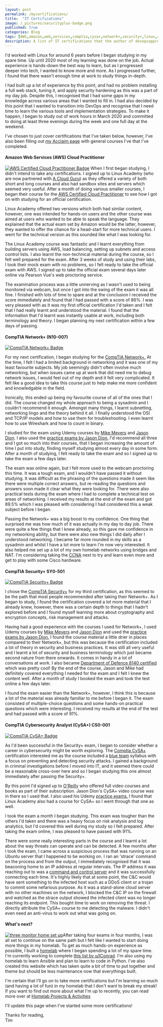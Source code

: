 ```yaml
---
layout: post
permalink: /mycertifications/
title:  "IT Certifications"
image: /_pictures/securityplus-badge.png
published: true
categories: Blog
tags: [AWS,amazon,web,services,comptia,cysa+,network+,security+,linux,acclaim,learning,devops,badge,mike,meyers,jason,dion,academy,acloudguru,study,homelab,revising,IT,qualifications,certifications,cloud,practioner,certified,networking,cyber,cybersecurity,security,networking,osi,layer 3,technical,exams,examinations,qualified,ansible,course,sandbox,pearson,vue]
description: A list of IT certifications that the author of devopsapprentice.com has achieved since 2020 and my experiences with them.
---
```

I'd worked with Linux for around 6 years before I began studying in my spare time. Up until 2020 most of my learning was done on the job. Actual experience is hands-down the best way to learn, but as I progressed deeper into tech, I wanted to know more and more. As I progressed further, I found that there wasn't enough time at work to study things in-depth.

I had built up a lot of experience by this point, and had no problem installing a full web stack, tuning it, and apply security hardening as this was a part of my day job. Despite this, I recognised that I had some gaps in my knowledge across various areas that I wanted to fill in. I had also decided by this point that I wanted to transition into DevOps and recognise that I need time to learn the various tools and implementation strategies. To make it happen, I began to study out of work hours in March 2020 and committed to doing at least three evenings during the week and one full day at the weekend.

I've chosen to just cover certifications that I've taken below, however, I've also been filling out <a href="https://www.youracclaim.com/users/timcraig" target="_blank">my Acclaim page</a> with general courses I've that I've completed.  

<h4>Amazon Web Services (AWS) Cloud Practitioner</h4>

<a href="https://www.youracclaim.com/badges/86647c0e-abbe-4dbc-84b5-50f10cdd6c6d/public_url" target="_blank">
<img src="/_pictures/AWS-CloudPractitioner-2020.png" alt="AWS Certified Cloud Practitioner Badge" class="leftimg" /></a> When I first began studying, I didn't intend to take any certifications. I signed up to Linux Academy (who are now partnered with <a href="https://go.acloud.guru">A Cloud Guru</a>) as they offered a variety of both short and long courses and also had sandbox sites and servers which seemed very useful. After a month of doing various smaller courses, I began their course for the <a href="https://aws.amazon.com/training/course-descriptions/cloud-practitioner-essentials/" target="_blank">AWS Certified Cloud Practitioner</a> to see how I got on with studying for an official certification.

Linux Academy offered two versions which both had similar content, however, one was intended for hands-on users and the other course was aimed at users who wanted to be able to speak the language. They explained that the actual exam set by Amazon would be the latter, however, they wanted to offer the chance for a head-start for more technical users. I went for the technical version as this sounded like what I was looking for.

The Linux Academy course was fantastic and I learnt everything from building servers using AWS, load balancing, setting up subnets and access control lists. I also learnt the non-technical material during the course, so I felt well prepared for the exam. After 3 weeks of study and using their labs, I took their mock exam with no problems, so I felt ready to take the official exam with AWS. I signed up to take the official exam several days later online via Pearson Vue's web proctoring service.

The examination process was a little unnerving as I wasn't used to being monitored via webcam, but once I got into the swing of the exam it was all fine. I finished with lots of time to spare and at the conclusion I received the score immediately and found that I had passed with a score of 86%. I was very pleased with as it was my first official certification I'd taken and I felt that I had really learnt and understood the material. I found that the information that I'd learnt was instantly usable at work, including both terminology and theory. I began planning my next certification within a few days of passing.

<h4>CompTIA Network+ (N10-007)</h4>

<a href="https://www.youracclaim.com/badges/92925435-b0aa-446d-b9de-f1f416fc01f2" target="_blank">
<img src="/_pictures/networkplus-badge.png" alt="CompTIA Network+ Badge" class="rightimg" /></a>

For my next certification, I began studying for the <a href="https://www.comptia.org/certifications/network" target="_blank">CompTIA Network+.</a> At the time, I felt I had a limited background in networking and it was one of my least favourite subjects. My job seemingly didn't often involve much networking, but when issues came up at work that did need me to debug network issues, I would feel out of my depth and it felt  very complicated. It felt like a good idea to take this course just to help make me more confident and knowledgable in the field.

Ironically, this ended up being my favourite course of all of the ones that I did. The course changed my whole approach to being a sysadmin and I couldn't recommend it enough. Amongst many things, I learnt subnetting, networking lingo and the theory behind it all. I finally understood the OSI and TCP/IP models and how to use them for troubleshooting. I even learnt how to use Wireshark and how to count in binary.

I studied for the exam using Udemy courses by <a href="https://www.udemy.com/course/comptia-network-cert-n10-007-the-total-course/" target="_blank">Mike Meyers</a> and <a href="https://www.udemy.com/course/networkplus/" target="_blank">Jason Dion</a>. I also used the <a href="https://www.udemy.com/course/network_plus_exam/" target="_blank">practice exams by Jason Dion.</a> I'd recommend all three and I got so much into their courses, that I began increasing the amount of time I put into study, finding myself studying almost every day in some form. After a month of studying, I felt ready to take the exam and so I signed up to take the exam a few days later.

The exam was online again, but I felt more used to the webcam proctoring this time. It was a tough exam, and I wouldn't have passed it without studying. It was difficult as the phrasing of the questions made it seem like there were multiple correct answers, but re-reading the questions and answers soon made it clear what they were looking for. There were also practical tests during the exam where I had to complete a technical test on areas of networking. I received my results at the end of the exam and got 89.5% which I was pleased with considering I had considered this a weak subject before I began.

Passing the Network+ was a big boost to my confidence. One thing that surprised me was how much of it was actually in my day to day job. There were quite a few things that I knew already, so this gave me confidence in my networking ability, but there were also new things I did daily after I understood networking. I became far more rounded in my skills as a sysadmin and whilst I have a lot more to learn I'm now very interested. It also helped me set up a lot of my own homelab networks using bridges and NAT. I'm considering taking the <a href="https://www.cisco.com/c/en/us/training-events/training-certifications/certifications/associate/ccna.html" target="_blank">CCNA</a> next to try and learn even more and get to play with some Cisco hardware.

<h4>CompTIA Security+ SY0-501</h4>

<a href="https://www.youracclaim.com/badges/36f9dfda-237e-4f91-bbbc-6538791551b3" target="_blank">
<img src="/_pictures/securityplus-badge.png" alt="CompTIA Security+ Badge" class="leftimg" /></a>

I chose the <a href="https://www.comptia.org/certifications/security" target="_blank">CompTIA Security+</a> for my third certification, as this seemed to be the path that most people recommended after taking their Network+. As I began to study, I found the certification covered a lot more material that I already knew, however, there was a certain depth to things that I hadn't explored before and I found myself learning more about cryptography and encryption concepts, risk management and attacks.

Having had a good experience with the courses I used for Network+, I used Udemy courses by <a href="https://www.udemy.com/course/comptia-security-certification-sy0-501-the-total-course/" target="_blank">Mike Meyers</a> and <a href="https://www.udemy.com/course/comptia-security-practice-exams/" target="_blank">Jason Dion</a> and used the <a href="https://www.udemy.com/course/comptia-security-practice-exams/" target="_blank">practice exams by Jason Dion.</a> I found the course material a little drier in places compared to their Network+, but this was because the certification included a lot of theory in security and business practices. It was still all very useful and I learnt a lot of security and business terminology which just became second nature from there onwards. It comes in handy in a lot of conversations at work. I also became <a href="https://devblogs.microsoft.com/premier-developer/understanding-why-you-should-take-comptias-security-exam-for-dod-programs/" target="_blank">Department of Defence 8140 certified</a> which was pretty cool! By the end of the course, Jason and Mike had definitely covered everything I needed for the exam and I felt I knew the content well. After a month of study I booked the exam and took the test online  a few days later.

I found the exam easier than the Network+, however, I think this is because a lot of the material was already familiar to me before I began it. The exam consisted of multiple-choice questions and some hands-on practical questions which were interesting. I received my results at the end of the test and had passed with a score of 91%.

<h4>CompTIA Cybersecurity Analyst (CySA+) CS0-001</h4>
<a href="https://www.youracclaim.com/badges/3587b985-381e-4f2f-91a4-31ddae71fb77" target="_blank">
<img src="/_pictures/cysaplus-badge.png" alt="CompTIA CySA+ Badge" class="rightimg" /></a>

As I'd been successful in the Security+ exam, I began to consider whether a career in cybersecurity might be worth exploring. The <a href="https://www.comptia.org/certifications/cybersecurity-analyst" target="_blank">Comptia CySA+</a> certification interested me as the course included a <a href="https://en.wikipedia.org/wiki/Blue_team_(computer_security)" target="_blank">blue team</a> syllabus with a focus on preventing and detecting security attacks. I gained a background in criminal investigations before I moved into IT, and it seemed there could be a reasonable cross-over here and so I began studying this one almost immediately after passing the Security+.

By this point I'd signed up to <a href="https://www.oreilly.com/" target="_blank">O'Reilly</a> who offered full video courses and books as part of their subscription. Jason Dion's CySA+ video course was in there so I used that. I also used his Udemy <a href="https://www.udemy.com/course/comptiacsa/" target="_blank">practice exams.</a> I found that Linux Academy also had a course for CySA+ so I went through that one as well.

I took the exam a month I began studying. This exam was tougher than the others I'd taken and there was a heavy focus on risk analysis and log analytics, but I'd covered this well during my study so I felt prepared. After taking the exam online, I was pleased to have passed with 91%.

There were some really interesting parts in the course and I learnt a lot about the way threats can operate and can be detected. A few months after I took the exam, I came across a suspicious process that was running on an Ubuntu server that I happened to be working on. I ran an 'strace' command on the process and from the output, I immediately recognised that it was beaconing home to an IP address at regular intervals. The IP address it was reaching out to was a <a href="https://www.trendmicro.com/vinfo/us/security/definition/command-and-control-server" target="_blank">command and control server</a> and it was successfully connecting each time. It's highly likely that at some point, the C&C would have sent something to the infected host such as a DDoS client or a trojan to commit some nefarious purpose. As it was a stand-alone cloud server with no other machines on the network, I blocked the C&C IP on the firewall and watched as the strace output showed the infected client was no longer reaching its endpoint. This bought time to work on removing the threat. I directly attribute the CySA+ course to me detecting the malware. I didn't even need an anti-virus to work out what was going on.

<h4>What's next?</h4>

<a href="/_pictures/threemonitorsetup.jpg" target="_blank">
<img src="/_pictures/threemonitorsetup.jpg" alt="three monitor home set up" class="leftimg" /></a>After taking four exams in four months, I was all set to continue on the same path but I felt like I wanted to start doing more things in my homelab. To get as much hands-on experience as possible, I built a <a href="/myhomelab/">homelab</a> where I began spending a lot of my spare time. I'm currently working to complete <a href="https://www.reddit.com/r/linuxadmin/comments/2s924h/how_did_you_get_your_start/cnnw1ma/?utm_content=permalink&utm_medium=user&utm_source=reddit&utm_name=frontpage" target="_blank">
this list by u/IConrad</a>. I'm also using my homelab to learn Ansible and plan to learn to code in Python. I've also created this website which has taken quite a bit of time to put together and theme but should be less maintenance now that everythings built.

I'm certain that I'll go on to take more certifications but I'm learning so much (and having a lot of fun) in my homelab that I don't want to break my streak! If you want to find out more about what I'm up to recently, you can read more over at  <a href="/homelab/">Homelab Projects & Activities</a>  

I'll update this page when I've started some more certifications!  

Thanks for reading,<br>
Tim
